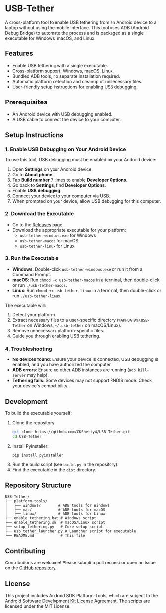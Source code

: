 # USB-Tether

A cross-platform tool to enable USB tethering from an Android device to a laptop without using the mobile interface. This tool uses ADB (Android Debug Bridge) to automate the process and is packaged as a single executable for Windows, macOS, and Linux.

## Features
- Enable USB tethering with a single executable.
- Cross-platform support: Windows, macOS, Linux.
- Bundled ADB tools, no separate installation required.
- Automatic platform detection and cleanup of unnecessary files.
- User-friendly setup instructions for enabling USB debugging.

## Prerequisites
- An Android device with USB debugging enabled.
- A USB cable to connect the device to your computer.

## Setup Instructions

### 1. Enable USB Debugging on Your Android Device
To use this tool, USB debugging must be enabled on your Android device:
1. Open **Settings** on your Android device.
2. Go to **About phone**.
3. Tap **Build number** 7 times to enable **Developer Options**.
4. Go back to **Settings**, find **Developer Options**.
5. Enable **USB debugging**.
6. Connect your device to your computer via USB.
7. When prompted on your device, allow USB debugging for this computer.

### 2. Download the Executable
- Go to the [Releases](https://github.com/CKShetty4/USB-Tether/releases) page.
- Download the appropriate executable for your platform:
  - `usb-tether-windows.exe` for Windows
  - `usb-tether-macos` for macOS
  - `usb-tether-linux` for Linux

### 3. Run the Executable
- **Windows**: Double-click `usb-tether-windows.exe` or run it from a Command Prompt.
- **macOS**: Run `chmod +x usb-tether-macos` in a terminal, then double-click or run `./usb-tether-macos`.
- **Linux**: Run `chmod +x usb-tether-linux` in a terminal, then double-click or run `./usb-tether-linux`.

The executable will:
1. Detect your platform.
2. Extract necessary files to a user-specific directory (`%APPDATA%\USB-Tether` on Windows, `~/.usb-tether` on macOS/Linux).
3. Remove unnecessary platform-specific files.
4. Guide you through enabling USB tethering.

### 4. Troubleshooting
- **No devices found**: Ensure your device is connected, USB debugging is enabled, and you have authorized the computer.
- **ADB errors**: Ensure no other ADB instances are running (`adb kill-server` may help).
- **Tethering fails**: Some devices may not support RNDIS mode. Check your device's compatibility.

## Development
To build the executable yourself:
1. Clone the repository:
   ```bash
   git clone https://github.com/CKShetty4/USB-Tether.git
   cd USB-Tether
   ```
2. Install PyInstaller:
   ```bash
   pip install pyinstaller
   ```
3. Run the build script (see `build.py` in the repository).
4. Find the executable in the `dist` directory.

## Repository Structure
```
USB-Tether/
├── platform-tools/
│   ├── windows/        # ADB tools for Windows
│   ├── mac/            # ADB tools for macOS
│   ├── linux/          # ADB tools for Linux
├── enable_tethering.bat # Windows script
├── enable_tethering.sh  # macOS/Linux script
├── setup_tethering.py   # Core setup script
├── usb_tether_launcher.py # Launcher script for executable
└── README.md            # This file
```

## Contributing
Contributions are welcome! Please submit a pull request or open an issue on the [GitHub repository](https://github.com/CKShetty4/USB-Tether).

## License
This project includes Android SDK Platform-Tools, which are subject to the [Android Software Development Kit License Agreement](https://developer.android.com/studio/terms). The scripts are licensed under the MIT License.